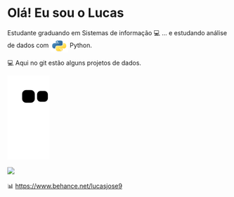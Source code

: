 # Olá! Eu sou o Lucas 
Estudante graduando em Sistemas de informação 💻 ... e estudando análise de dados com <img align="center" alt="Carol-Python" height="30" width="40" src="https://raw.githubusercontent.com/devicons/devicon/master/icons/python/python-original.svg"> Python.

💻 Aqui no git estão alguns projetos de dados.



  
  
  ![Snake animation](https://github.com/Noltim/Noltim/blob/output/github-contribution-grid-snake.svg)
  
  <a href="https://www.linkedin.com/in/lucas-souza-296126218/" target="_blank"><img src="https://img.shields.io/badge/-LinkedIn-%230077B5?style=for-the-badge&logo=linkedin&logoColor=white" target="_blank"></a> 
  
  📊 https://www.behance.net/lucasjose9
